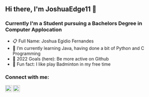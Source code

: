 ## Hi there, I'm JoshuaEdge11 👋 

### Currently I'm a Student pursuing a Bachelors Degree in Computer Applocation

- 📋 Full Name: Joshua Egidio Fernandes
- 🌱 I’m currently learning Java, having done a bit of Python and C Programming
- 🥅 2022 Goals (here): Be more active on Github
- 🏸 Fun fact: I like play Badminton in my free time

### Connect with me:

[<img align="left" alt="codeSTACKr | Instagram" width="22px" src="https://cdn.jsdelivr.net/npm/simple-icons@v3/icons/instagram.svg" />][instagram]
[<img align="left" alt="codeSTACKr | Facebook" width="22px" src="https://cdn.jsdelivr.net/npm/simple-icons@v3/icons/facebook.svg" />][facebook]

<br />

</details>

[instagram]: https://www.instagram.com/Joshuaedge11/
[facebook]: https://www.facebook.com/profile.php?id=100009352032401
